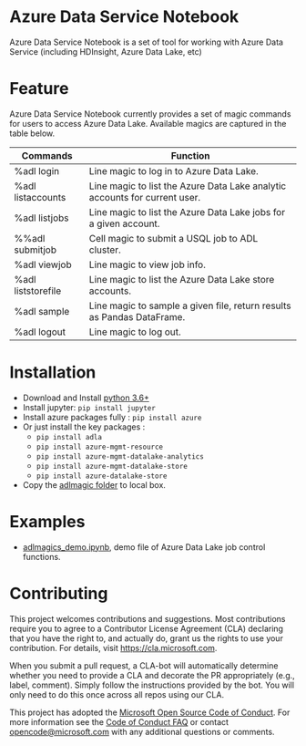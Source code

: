 
# Azure Data Service Notebook
Azure Data Service Notebook is a set of tool for working with Azure Data Service (including HDInsight, Azure Data Lake, etc)


# Feature
Azure Data Service Notebook currently provides a set of magic commands for users to access Azure Data Lake. Available magics are captured in the table below.

| Commands | Function |
|-----|-----|
|%adl login |Line magic to log in to Azure Data Lake.|
|%adl listaccounts|Line magic to list the Azure Data Lake analytic accounts for current user.|
|%adl listjobs|Line magic to list the Azure Data Lake jobs for a given account.|
|%%adl submitjob|Cell magic to submit a USQL job to ADL cluster.|
|%adl viewjob|Line magic to view job info.|
|%adl liststorefile|Line magic to list the Azure Data Lake store accounts.|
|%adl sample|Line magic to sample a given file, return results as Pandas DataFrame.|
|%adl logout|Line magic to log out.|


# Installation

- Download and Install [python 3.6+](https://www.python.org/downloads/)
- Install jupyter: `pip install jupyter` 
- Install azure packages fully : 
	`pip install azure`
-  Or just install the key packages : 
	- `pip install adla`
	- `pip install azure-mgmt-resource`
	- `pip install azure-mgmt-datalake-analytics` 
	- `pip install azure-mgmt-datalake-store` 
	- `pip install azure-datalake-store` 
- Copy the [adlmagic folder](https://github.com/ruixinxu/Azure-Data-Service-Notebook/tree/master/analytics_notebook/adlmagics) to local box. 


# Examples
- [adlmagics_demo.ipynb](https://github.com/ruixinxu/Azure-Data-Service-Notebook/blob/master/analytics_notebook/adlmagics/adlmagics_demo.ipynb), demo file of Azure Data Lake job control functions.



# Contributing

This project welcomes contributions and suggestions.  Most contributions require you to agree to a
Contributor License Agreement (CLA) declaring that you have the right to, and actually do, grant us
the rights to use your contribution. For details, visit https://cla.microsoft.com.

When you submit a pull request, a CLA-bot will automatically determine whether you need to provide
a CLA and decorate the PR appropriately (e.g., label, comment). Simply follow the instructions
provided by the bot. You will only need to do this once across all repos using our CLA.

This project has adopted the [Microsoft Open Source Code of Conduct](https://opensource.microsoft.com/codeofconduct/).
For more information see the [Code of Conduct FAQ](https://opensource.microsoft.com/codeofconduct/faq/) or
contact [opencode@microsoft.com](mailto:opencode@microsoft.com) with any additional questions or comments.
